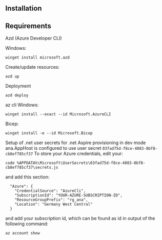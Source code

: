 ## Installation
## Requirements

Azd (Azure Developer CLI)

Windows:
```
winget install microsoft.azd
```

Create/update resources:
```
azd up
```

Deployment
```
azd deploy
```

az cli
Windows:
```
winget install --exact --id Microsoft.AzureCLI
```

Bicep:
```
winget install -e --id Microsoft.Bicep
```

Setup of .net user secrets for .net Aspire provisioning in dev mode
ana.AppHost is configured to use user secret `03fad75d-f8ce-4083-8bf8-cb8ef785cf37`
To store your Azure credentials, edit your:
```
code %APPDATA%\Microsoft\UserSecrets\03fad75d-f8ce-4083-8bf8-cb8ef785cf37\secrets.js
```
and add this section:
```
  "Azure": {
    "CredentialSource": "AzureCli",
    "SubscriptionId": "YOUR-AZURE-SUBSCRIPTION-ID",
    "ResourceGroupPrefix": "rg_ana",
    "Location": "Germany West Central"
  }
```
and add your subscription id, which can be found as id in output of the following command:
```
az account show
```

